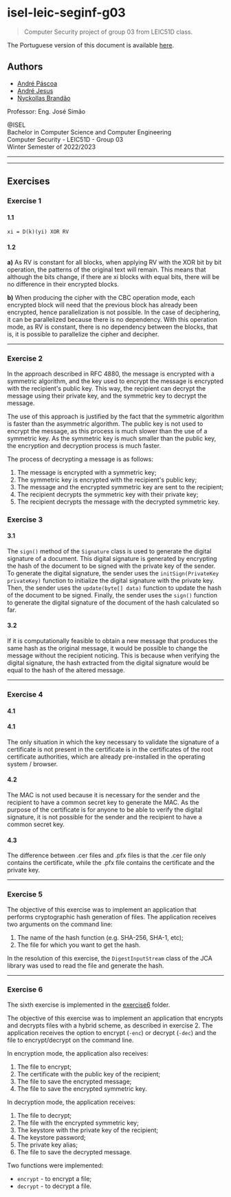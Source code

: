 # isel-leic-seginf-g03

> Computer Security project of group 03 from LEIC51D class.

The Portuguese version of this document is available [here](README.pt.md).

## Authors

- [André Páscoa](https://github.com/devandrepascoa)
- [André Jesus](https://github.com/andre-j3sus)
- [Nyckollas Brandão](https://github.com/Nyckoka)

Professor: Eng. José Simão

@ISEL<br>
Bachelor in Computer Science and Computer Engineering<br>
Computer Security - LEIC51D - Group 03<br>
Winter Semester of 2022/2023

---

---

## Exercises

### Exercise 1

#### 1.1

`xi = D(k)(yi) XOR RV`

#### 1.2

**a)** As RV is constant for all blocks, when applying RV with the XOR bit by bit operation, the patterns of the
original
text will remain. This means that although the bits change, if there are xi blocks with equal bits, there will be no
difference in their encrypted blocks.

**b)** When producing the cipher with the CBC operation mode, each encrypted block will need that the previous block has
already been encrypted, hence parallelization is not possible. In the case of deciphering, it can be parallelized
because there is no dependency. With this operation mode, as RV is constant, there is no dependency between the blocks,
that is, it is possible to parallelize the cipher and decipher.

---

### Exercise 2

In the approach described in RFC 4880, the message is encrypted with a symmetric algorithm, and the key used to encrypt
the message is encrypted with the recipient's public key. This way, the recipient can decrypt the message using their
private key, and the symmetric key to decrypt the message.

The use of this approach is justified by the fact that the symmetric algorithm is faster than the asymmetric algorithm.
The public key is not used to encrypt the message, as this process is much slower than the use of a symmetric key. As
the symmetric key is much smaller than the public key, the encryption and decryption process is much faster.

The process of decrypting a message is as follows:

1. The message is encrypted with a symmetric key;
2. The symmetric key is encrypted with the recipient's public key;
3. The message and the encrypted symmetric key are sent to the recipient;
4. The recipient decrypts the symmetric key with their private key;
5. The recipient decrypts the message with the decrypted symmetric key.

### Exercise 3

#### 3.1

The `sign()` method of the `Signature` class is used to generate the digital signature of a document. This digital
signature is generated by encrypting the hash of the document to be signed with the private key of the sender. To
generate the digital signature, the sender uses the `initSign(PrivateKey privateKey)` function to initialize the digital
signature with the private key. Then, the sender uses the `update(byte[] data)` function to update the hash of the
document to be signed. Finally, the sender uses the `sign()` function to generate the digital signature of the document
of the hash calculated so far.

#### 3.2

If it is computationally feasible to obtain a new message that produces the same hash as the original message, it would
be possible to change the message without the recipient noticing. This is because when verifying the digital signature,
the hash extracted from the digital signature would be equal to the hash of the altered message.

---

### Exercise 4

#### 4.1

#### 4.1

The only situation in which the key necessary to validate the signature of a certificate is not present in the certificate
is in the certificates of the root certificate authorities, which are already pre-installed in the operating system /
browser.

#### 4.2

The MAC is not used because it is necessary for the sender and the recipient to have a common secret key to generate the
MAC. As the purpose of the certificate is for anyone to be able to verify the digital signature, it is not possible for
the sender and the recipient to have a common secret key.

#### 4.3

The difference between .cer files and .pfx files is that the .cer file only contains the certificate, while the .pfx file
contains the certificate and the private key.

---

### Exercise 5

The objective of this exercise was to implement an application that performs cryptographic hash generation of files.
The application receives two arguments on the command line:

1. The name of the hash function (e.g. SHA-256, SHA-1, etc);
2. The file for which you want to get the hash.

In the resolution of this exercise, the `DigestInputStream` class of the JCA library was used to read the file and
generate the hash.

---

### Exercise 6

The sixth exercise is implemented in the [exercise6](./src/main/kotlin/exercise6) folder.

The objective of this exercise was to implement an application that encrypts and decrypts files with a hybrid scheme, as
described in exercise 2.
The application receives the option to encrypt (`-enc`) or decrypt (`-dec`) and the file to encrypt/decrypt on the
command line.

In encryption mode, the application also receives:

1. The file to encrypt;
2. The certificate with the public key of the recipient;
3. The file to save the encrypted message;
4. The file to save the encrypted symmetric key.

In decryption mode, the application receives:

1. The file to decrypt;
2. The file with the encrypted symmetric key;
3. The keystore with the private key of the recipient;
4. The keystore password;
5. The private key alias;
6. The file to save the decrypted message.

Two functions were implemented:

* `encrypt` - to encrypt a file;
* `decrypt` - to decrypt a file.